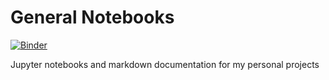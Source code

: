 # General Notebooks
[![Binder](http://mybinder.org/badge.svg)](http://beta.mybinder.org/v2/gh/jbwillis/GeneralNotebooks/master?urlpath=lab)

Jupyter notebooks and markdown documentation for my personal projects
